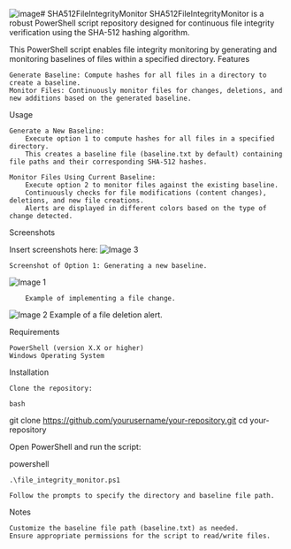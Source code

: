 ![image](https://github.com/Charmakes/SHA512FileIntegrityMonitor/assets/71907540/8aa3966c-b416-4213-999b-3c863a1c2e11)# SHA512FileIntegrityMonitor
SHA512FileIntegrityMonitor is a robust PowerShell script repository designed for continuous file integrity verification using the SHA-512 hashing algorithm.

This PowerShell script enables file integrity monitoring by generating and monitoring baselines of files within a specified directory.
Features

    Generate Baseline: Compute hashes for all files in a directory to create a baseline.
    Monitor Files: Continuously monitor files for changes, deletions, and new additions based on the generated baseline.

Usage

    Generate a New Baseline:
        Execute option 1 to compute hashes for all files in a specified directory.
        This creates a baseline file (baseline.txt by default) containing file paths and their corresponding SHA-512 hashes.

    Monitor Files Using Current Baseline:
        Execute option 2 to monitor files against the existing baseline.
        Continuously checks for file modifications (content changes), deletions, and new file creations.
        Alerts are displayed in different colors based on the type of change detected.

Screenshots

Insert screenshots here:
    ![Image 3](https://media.discordapp.net/attachments/1110683056349651047/1253440831302406234/3.JPG?ex=6675dd3d&is=66748bbd&hm=e9c49b80dc31050d4f23661b44524904120e753ead5eecb982a311b10f7151dd&=&format=webp&width=1440&height=387)

    Screenshot of Option 1: Generating a new baseline.

![Image 1](https://media.discordapp.net/attachments/1110683056349651047/1253440830815867020/1.JPG?ex=6675dd3d&is=66748bbd&hm=cc9cb65b7605661d15cf0e1ad4d0aa9ca705f95334e42a4fef63393d35a64aa7&=&format=webp&width=1440&height=421)

        Example of implementing a file change.

![Image 2](https://media.discordapp.net/attachments/1110683056349651047/1253440831084564621/2.JPG?ex=6675dd3d&is=66748bbd&hm=25816fad636b24f0f8cb10bf9f497022cfdb3e21b5d109606c5682d97ef56be4&=&format=webp&width=1440&height=443)
        Example of a file deletion alert.

Requirements

    PowerShell (version X.X or higher)
    Windows Operating System

Installation

    Clone the repository:

    bash

git clone https://github.com/yourusername/your-repository.git
cd your-repository

Open PowerShell and run the script:

powershell

    .\file_integrity_monitor.ps1

    Follow the prompts to specify the directory and baseline file path.

Notes

    Customize the baseline file path (baseline.txt) as needed.
    Ensure appropriate permissions for the script to read/write files.
